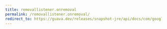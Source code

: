 ```yaml
---
title: removallistener.onremoval
permalink: /removallistener.onremoval/
redirect_to: https://guava.dev/releases/snapshot-jre/api/docs/com/google/common/cache/RemovalListener.html#onRemoval-com.google.common.cache.RemovalNotification-
---
```

